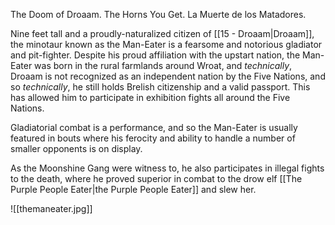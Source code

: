 The Doom of Droaam. The Horns You Get. La Muerte de los Matadores.

Nine feet tall and a proudly-naturalized citizen of [[15 - Droaam|Droaam]], the minotaur known as the Man-Eater is a fearsome and notorious gladiator and pit-fighter. Despite his proud affiliation with the upstart nation, the Man-Eater was born in the rural farmlands around Wroat, and *technically*, Droaam is not recognized as an independent nation by the Five Nations, and so *technically*, he still holds Brelish citizenship and a valid passport. This has allowed him to participate in exhibition fights all around the Five Nations.

Gladiatorial combat is a performance, and so the Man-Eater is usually featured in bouts where his ferocity and ability to handle a number of smaller opponents is on display.

As the Moonshine Gang were witness to, he also participates in illegal fights to the death, where he proved superior in combat to the drow elf [[The Purple People Eater|the Purple People Eater]] and slew her.

![[themaneater.jpg]]
